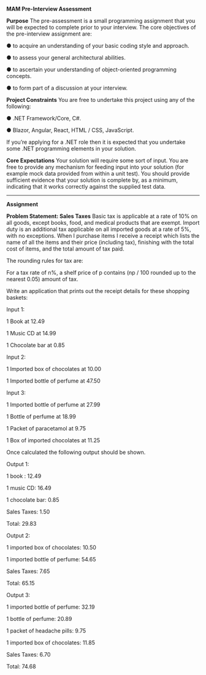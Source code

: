 **MAM Pre-Interview Assessment**

**Purpose**
The pre-assessment is a small programming assignment that you will be expected to complete prior to your interview.
The core objectives of the pre-interview assignment are:

● to acquire an understanding of your basic coding style and approach.

● to assess your general architectural abilities.

● to ascertain your understanding of object-oriented programming concepts.

● to form part of a discussion at your interview.

**Project Constraints**
You are free to undertake this project using any of the following:

● .NET Framework/Core, C#.

● Blazor, Angular, React, HTML / CSS, JavaScript.

If you’re applying for a .NET role then it is expected that you undertake some .NET programming elements in your
solution.

**Core Expectations**
Your solution will require some sort of input. You are free to provide any mechanism for feeding input into your solution
(for example mock data provided from within a unit test).
You should provide sufficient evidence that your solution is complete by, as a minimum, indicating that it works correctly
against the supplied test data.

------------------------------------------------------------------------------------------------------------------------------
**Assignment**

**Problem Statement: Sales Taxes**
Basic tax is applicable at a rate of 10% on all goods, except books, food, and medical products that are exempt. Import
duty is an additional tax applicable on all imported goods at a rate of 5%, with no exceptions.
When I purchase items I receive a receipt which lists the name of all the items and their price (including tax), finishing
with the total cost of items, and the total amount of tax paid.

The rounding rules for tax are:

For a tax rate of n%, a shelf price of p contains (np / 100 rounded up to the nearest 0.05) amount of tax.

Write an application that prints out the receipt details for these shopping baskets:

Input 1:

1 Book at 12.49

1 Music CD at 14.99

1 Chocolate bar at 0.85


Input 2:

1 Imported box of chocolates at 10.00

1 Imported bottle of perfume at 47.50


Input 3:

1 Imported bottle of perfume at 27.99

1 Bottle of perfume at 18.99

1 Packet of paracetamol at 9.75

1 Box of imported chocolates at 11.25

Once calculated the following output should be shown.


Output 1:

1 book : 12.49

1 music CD: 16.49

1 chocolate bar: 0.85

Sales Taxes: 1.50

Total: 29.83


Output 2:

1 imported box of chocolates: 10.50

1 imported bottle of perfume: 54.65

Sales Taxes: 7.65

Total: 65.15


Output 3:

1 imported bottle of perfume: 32.19

1 bottle of perfume: 20.89

1 packet of headache pills: 9.75

1 imported box of chocolates: 11.85

Sales Taxes: 6.70

Total: 74.68

